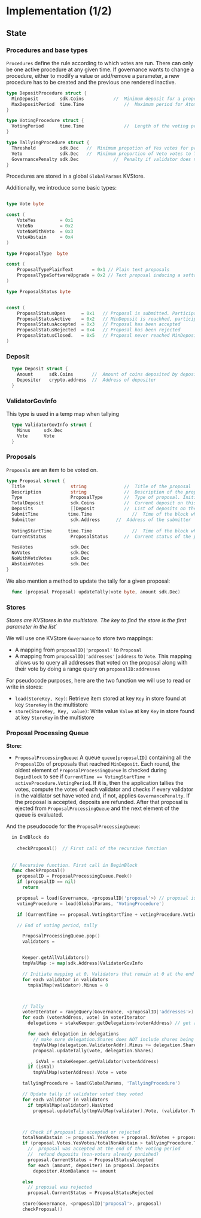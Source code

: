 # Implementation (1/2)

## State

### Procedures and base types

`Procedures` define the rule according to which votes are run. There can only 
be one active procedure at any given time. If governance wants to change a 
procedure, either to modify a value or add/remove a parameter, a new procedure 
has to be created and the previous one rendered inactive.


```go
type DepositProcedure struct {
  MinDeposit        sdk.Coins           //  Minimum deposit for a proposal to enter voting period. 
  MaxDepositPeriod  time.Time               //  Maximum period for Atom holders to deposit on a proposal. Initial value: 2 months
}
```

```go
type VotingProcedure struct {
  VotingPeriod      time.Time               //  Length of the voting period. Initial value: 2 weeks
}
```

```go
type TallyingProcedure struct {
  Threshold         sdk.Dec   //  Minimum propotion of Yes votes for proposal to pass. Initial value: 0.5
  Veto              sdk.Dec   //  Minimum proportion of Veto votes to Total votes ratio for proposal to be vetoed. Initial value: 1/3
  GovernancePenalty sdk.Dec             //  Penalty if validator does not vote
}
```

Procedures are stored in a global `GlobalParams` KVStore.

Additionally, we introduce some basic types:

```go

type Vote byte

const (
    VoteYes         = 0x1
    VoteNo          = 0x2
    VoteNoWithVeto  = 0x3
    VoteAbstain     = 0x4
)

type ProposalType  byte

const (
    ProposalTypePlainText       = 0x1 // Plain text proposals
    ProposalTypeSoftwareUpgrade = 0x2 // Text proposal inducing a software upgrade
)

type ProposalStatus byte


const (
    ProposalStatusOpen      = 0x1   // Proposal is submitted. Participants can deposit on it but not vote
    ProposalStatusActive    = 0x2   // MinDeposit is reachhed, participants can vote
    ProposalStatusAccepted  = 0x3   // Proposal has been accepted
    ProposalStatusRejected  = 0x4   // Proposal has been rejected
    ProposalStatusClosed.   = 0x5   // Proposal never reached MinDeposit 
)
```

### Deposit

```go
  type Deposit struct {
    Amount      sdk.Coins       //  Amount of coins deposited by depositer
    Depositer   crypto.address  //  Address of depositer
  }
```

### ValidatorGovInfo

This type is used in a temp map when tallying 

```go
  type ValidatorGovInfo struct {
    Minus     sdk.Dec
    Vote      Vote
  }
```

### Proposals

`Proposals` are an item to be voted on. 

```go
type Proposal struct {
  Title                 string              //  Title of the proposal
  Description           string              //  Description of the proposal
  Type                  ProposalType        //  Type of proposal. Initial set {PlainTextProposal, SoftwareUpgradeProposal}
  TotalDeposit          sdk.Coins           //  Current deposit on this proposal. Initial value is set at InitialDeposit
  Deposits              []Deposit           //  List of deposits on the proposal
  SubmitTime           time.Time               //  Time of the block where TxGovSubmitProposal was included
  Submitter             sdk.Address      //  Address of the submitter
  
  VotingStartTime      time.Time               //  Time of the block where MinDeposit was reached. time.Time{} if MinDeposit is not reached
  CurrentStatus         ProposalStatus      //  Current status of the proposal

  YesVotes              sdk.Dec
  NoVotes               sdk.Dec
  NoWithVetoVotes       sdk.Dec
  AbstainVotes          sdk.Dec
}
```

We also mention a method to update the tally for a given proposal:

```go
  func (proposal Proposal) updateTally(vote byte, amount sdk.Dec)
```

### Stores

*Stores are KVStores in the multistore. The key to find the store is the first parameter in the list*`

We will use one KVStore `Governance` to store two mappings:

* A mapping from `proposalID|'proposal'` to `Proposal`
* A mapping from `proposalID|'addresses'|address` to `Vote`. This mapping allows us to query all addresses that voted on the proposal along with their vote by doing a range query on `proposalID:addresses`


For pseudocode purposes, here are the two function we will use to read or write in stores:

* `load(StoreKey, Key)`: Retrieve item stored at key `Key` in store found at key `StoreKey` in the multistore
* `store(StoreKey, Key, value)`: Write value `Value` at key `Key` in store found at key `StoreKey` in the multistore

### Proposal Processing Queue

**Store:**
* `ProposalProcessingQueue`: A queue `queue[proposalID]` containing all the 
  `ProposalIDs` of proposals that reached `MinDeposit`. Each round, the oldest 
  element of `ProposalProcessingQueue` is checked during `BeginBlock` to see if
  `CurrentTime == VotingStartTime + activeProcedure.VotingPeriod`. If it is, 
  then the application tallies the votes, compute the votes of each validator and checks if every validator in the valdiator set have voted
  and, if not, applies `GovernancePenalty`. If the proposal is accepted, deposits are refunded.
  After that proposal is ejected from `ProposalProcessingQueue` and the next element of the queue is evaluated. 

And the pseudocode for the `ProposalProcessingQueue`:

```go
  in EndBlock do 
    
    checkProposal()  // First call of the recursive function 
    
    
  // Recursive function. First call in BeginBlock
  func checkProposal()  
    proposalID = ProposalProcessingQueue.Peek()
    if (proposalID == nil)
      return

    proposal = load(Governance, <proposalID|'proposal'>) // proposal is a const key
    votingProcedure = load(GlobalParams, 'VotingProcedure')

    if (CurrentTime == proposal.VotingStartTime + votingProcedure.VotingPeriod && proposal.CurrentStatus == ProposalStatusActive)

    // End of voting period, tally

      ProposalProcessingQueue.pop()
      validators = 


      Keeper.getAllValidators()
      tmpValMap := map(sdk.Address)ValidatorGovInfo

      // Initiate mapping at 0. Validators that remain at 0 at the end of tally will be punished
      for each validator in validators
        tmpValMap(validator).Minus = 0



      // Tally
      voterIterator = rangeQuery(Governance, <proposalID|'addresses'>) //return all the addresses that voted on the proposal
      for each (voterAddress, vote) in voterIterator
        delegations = stakeKeeper.getDelegations(voterAddress) // get all delegations for current voter

        for each delegation in delegations
          // make sure delegation.Shares does NOT include shares being unbonded
          tmpValMap(delegation.ValidatorAddr).Minus += delegation.Shares
          proposal.updateTally(vote, delegation.Shares)

        _, isVal = stakeKeeper.getValidator(voterAddress)
        if (isVal)
          tmpValMap(voterAddress).Vote = vote

      tallyingProcedure = load(GlobalParams, 'TallyingProcedure')

      // Update tally if validator voted they voted
      for each validator in validators
        if tmpValMap(validator).HasVoted
          proposal.updateTally(tmpValMap(validator).Vote, (validator.TotalShares - tmpValMap(validator).Minus))



      // Check if proposal is accepted or rejected
      totalNonAbstain := proposal.YesVotes + proposal.NoVotes + proposal.NoWithVetoVotes
      if (proposal.Votes.YesVotes/totalNonAbstain > tallyingProcedure.Threshold AND proposal.Votes.NoWithVetoVotes/totalNonAbstain  < tallyingProcedure.Veto)
        //  proposal was accepted at the end of the voting period
        //  refund deposits (non-voters already punished)
        proposal.CurrentStatus = ProposalStatusAccepted
        for each (amount, depositer) in proposal.Deposits
          depositer.AtomBalance += amount

      else 
        // proposal was rejected
        proposal.CurrentStatus = ProposalStatusRejected

      store(Governance, <proposalID|'proposal'>, proposal)
      checkProposal()        
```
